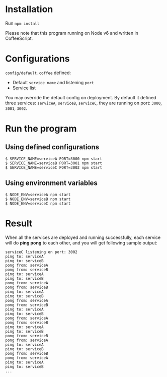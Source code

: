 # Installation

Run `npm install`

Please note that this program running on Node v6 and written in CoffeeScript.

# Configurations

`config/default.coffee` defined:

* Default `service name` and listening `port`
* Service list

You may override the default config on deployment. By default it defined three services: `serviceA`, `serviceB`, `serviceC`, they are running on port: `3000`, `3001`, `3002`.


# Run the program

## Using defined configurations

```
$ SERVICE_NAME=serviceA PORT=3000 npm start
$ SERVICE_NAME=serviceB PORT=3001 npm start
$ SERVICE_NAME=serviceC PORT=3002 npm start
```

## Using environment variables

```
$ NODE_ENV=serviceA npm start
$ NODE_ENV=serviceB npm start
$ NODE_ENV=serviceC npm start
```

# Result

When all the services are deployed and running successfully, each service will do **ping pong** to each other, and you will get following sample output:

```
serviceC listening on port: 3002
ping to: serviceA
ping to: serviceB
pong from: serviceA
pong from: serviceB
ping to: serviceA
ping to: serviceB
pong from: serviceA
pong from: serviceB
ping to: serviceA
ping to: serviceB
pong from: serviceA
pong from: serviceB
ping to: serviceA
ping to: serviceB
pong from: serviceA
pong from: serviceB
ping to: serviceA
ping to: serviceB
pong from: serviceB
pong from: serviceA
ping to: serviceA
ping to: serviceB
pong from: serviceB
pong from: serviceA
ping to: serviceA
ping to: serviceB
...
```
